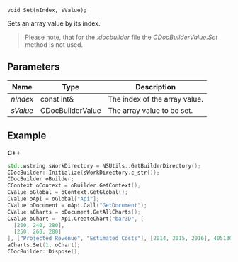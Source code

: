 `void Set(nIndex, sValue);`

Sets an array value by its index.

> Please note, that for the *.docbuilder* file the *CDocBuilderValue.Set* method is not used.

## Parameters

| Name     | Type             | Description                   |
| -------- | ---------------- | ----------------------------- |
| *nIndex* | const int&       | The index of the array value. |
| *sValue* | CDocBuilderValue | The array value to be set.    |

## Example

**C++**

```cpp
std::wstring sWorkDirectory = NSUtils::GetBuilderDirectory();
CDocBuilder::Initialize(sWorkDirectory.c_str());
CDocBuilder oBuilder;
CContext oContext = oBuilder.GetContext();
CValue oGlobal = oContext.GetGlobal();
CValue oApi = oGlobal["Api"];
CValue oDocument = oApi.Call("GetDocument");
CValue aCharts = oDocument.GetAllCharts(); 
CValue oChart =  Api.CreateChart("bar3D", [
  [200, 240, 280],
  [250, 260, 280]
], ["Projected Revenue", "Estimated Costs"], [2014, 2015, 2016], 4051300, 2347595, 24);
aCharts.Set(1, oChart);
CDocBuilder::Dispose();
```
